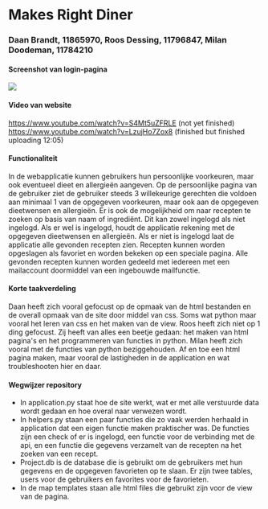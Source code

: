 # Makes Right Diner
### Daan Brandt, 11865970, Roos Dessing, 11796847, Milan Doodeman, 11784210

#### Screenshot van login-pagina
<img src="https://preview.ibb.co/dfJ6M6/a863e882_cbe0_4161_bb59_34f9777185ca.jpg" />

#### Video van website
https://www.youtube.com/watch?v=S4Mt5uZFRLE (not yet finished)
https://www.youtube.com/watch?v=LzujHo7Zox8 (finished but finished uploading 12:05)

#### Functionaliteit
In de webapplicatie kunnen gebruikers hun persoonlijke voorkeuren, maar ook eventueel dieet en allergieën aangeven. Op de persoonlijke pagina van de gebruiker ziet de gebruiker steeds 3 willekeurige gerechten die voldoen aan minimaal 1 van de opgegeven voorkeuren, maar ook aan de opgegeven dieetwensen en allergieën. Er is ook de mogelijkheid om naar recepten te zoeken op basis van naam of ingrediënt. Dit kan zowel ingelogd als niet ingelogd. Als er wel is ingelogd, houdt de applicatie rekening met de opgegeven dieetwensen en allergieën. Als er niet is ingelogd laat de applicatie alle gevonden recepten zien. Recepten kunnen worden opgeslagen als favoriet en worden bekeken op een speciale pagina. Alle gevonden recepten kunnen worden gedeeld met iedereen met een mailaccount doormiddel van een ingebouwde mailfunctie. 
 
#### Korte taakverdeling
Daan heeft zich vooral gefocust op de opmaak van de html bestanden en de overall opmaak van de site door middel van css. Soms wat python maar vooral het leren van css en het maken van de view. 
Roos heeft zich niet op 1 ding gefocust. Zij heeft van alles een beetje gedaan: het maken van html pagina's en het programmeren van functies in python.
Milan heeft zich vooral met de functies van python beziggehouden. Af en toe een html pagina maken, maar vooral de lastigheden in de application en wat troubleshooten hier en daar. 

#### Wegwijzer repository
- In application.py staat hoe de site werkt, wat er met alle verstuurde data wordt gedaan en hoe overal naar verwezen wordt. 
- In helpers.py staan een paar functies die zo vaak werden herhaald in application dat een eigen functie maken praktischer was. De functies zijn een check of er is ingelogd, een functie voor de verbinding met de api, en een functie die gegevens verzamelt van de recepten na het zoeken van een recept.
- Project.db is de database die is gebruikt om de gebruikers met hun gegevens en de opgegeven favorieten op te slaan. Er zijn twee tables, users voor de gebruikers en favorites voor de favorieten.
- In de map templates staan alle html files die gebruikt zijn voor de view van de pagina. 
